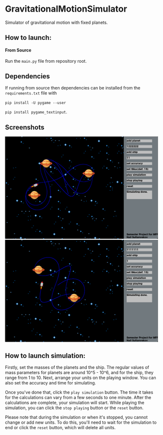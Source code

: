 # GravitationalMotionSimulator

 Simulator of gravitational motion with fixed planets.

## How to launch:
#### From Source
Run the `main.py` file from repository root.

## Dependencies
If running from source then dependencies can be installed from the `requirements.txt` file with 

`pip install -U pygame --user` 

`pip install pygame_textinput`.

## Screenshots
![3 Planets](figures/screenshot_3_planets.png)
![2 Planets](figures/screenshot_2_planets.png)

## How to launch simulation:
Firstly, set the masses of the planets and the ship. The regular values of mass parameters for planets are around 10^5 - 10^6, and for the ship, they range from 1 to 10. Next, arrange your units on the playing window. You can also set the accuracy and time for simulating.

Once you've done that, click the `play simulation` button. The time it takes for the calculations can vary from a few seconds to one minute. After the calculations are complete, your simulation will start. While playing the simulation, you can click the `stop playing` button or the `reset` button.

Please note that during the simulation or when it's stopped, you cannot change or add new units. To do this, you'll need to wait for the simulation to end or click the `reset` button, which will delete all units.